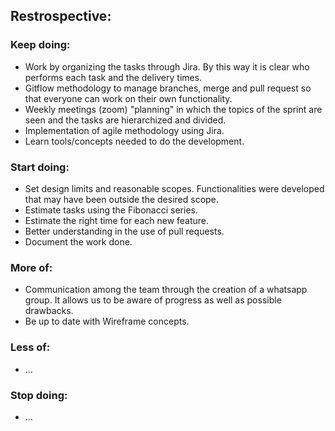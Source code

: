 ## Restrospective:

### Keep doing:
- Work by organizing the tasks through Jira. By this way it is clear who performs each task and the delivery times.
- Gitflow methodology to manage branches, merge and pull request so that everyone can work on their own functionality.
- Weekly meetings (zoom) "planning" in which the topics of the sprint are seen and the tasks are hierarchized and divided.
- Implementation of agile methodology using Jira.
- Learn tools/concepts needed to do the development.

### Start doing:
- Set design limits and reasonable scopes. Functionalities were developed that may have been outside the desired scope.
- Estimate tasks using the Fibonacci series.
- Estimate the right time for each new feature.
- Better understanding in the use of pull requests.
- Document the work done.

### More of:
- Communication among the team through the creation of a whatsapp group. It allows us to be aware of progress as well as possible drawbacks.
- Be up to date with Wireframe concepts.

### Less of:
- ...

### Stop doing:
- ...